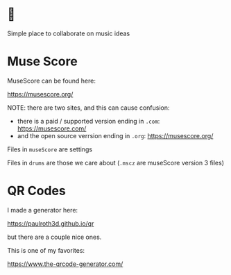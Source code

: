 # 👋

Simple place to collaborate on music ideas

# Muse Score

MuseScore can be found here:

https://musescore.org/

NOTE: there are two sites, and this can cause confusion:

* there is a paid / supported version ending in `.com`: https://musescore.com/
* and the open source verrsion ending in `.org`: https://musescore.org/

Files in `museScore` are settings

Files in `drums` are those we care about
  (`.mscz` are museScore version 3 files)

# QR Codes

I made a generator here:

https://paulroth3d.github.io/qr

but there are a couple nice ones.

This is one of my favorites:

https://www.the-qrcode-generator.com/